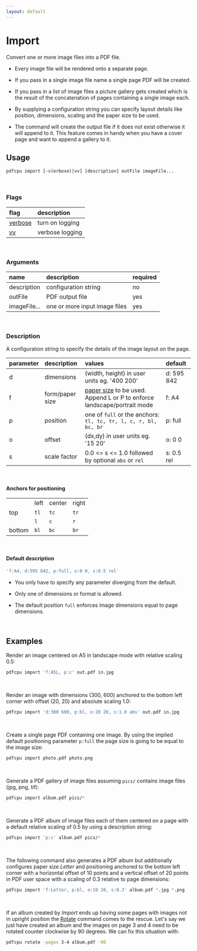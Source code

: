 ```yaml
---
layout: default
---
```


# Import

Convert one or more image files into a PDF file.

* Every image file will be rendered onto a separate page.

* If you pass in a single image file name a single page PDF will be created.

* If you pass in a list of image files a picture gallery gets created which is the result of the concatenation of pages containing a single image each.

* By supplying a configuration string you can specify layout details like position, dimensions, scaling and the paper size to be used.

* The command will create the output file if it does not exist otherwise it will append to it. This feature comes in handy when you have a cover page and want to append a gallery to it.

## Usage

```
pdfcpu import [-v(erbose)|vv] [description] outFile imageFile...
```
<br>

### Flags

| flag                             | description
|:---------------------------------|:---------------
| [verbose](../getting_started.md) | turn on logging   | no
| [vv](../getting_started.md)      | verbose logging   | no

<br>

### Arguments

| name         | description                   | required
|:-------------|:------------------------------|:--------
| description  | configuration string          | no
| outFile      | PDF output file               | yes
| imageFile... | one or more input image files | yes

<br>

### Description

A configuration string to specify the details of the image layout on the page.

| parameter | description     | values | default
|:----------|:----------------|:------|:-----------------------------------------------------------------
| d         | dimensions      | (width, height) in user units eg. '400 200'                    | d: 595 842
| f         | form/paper size | [paper size](../paper.md) to be used. Append L or P to enforce landscape/portrait mode| f: A4
| p         | position        | one of `full` or the anchors: `tl, tc, tr, l, c, r, bl, bc, br` | p: full
| o         | offset          | (dx,dy) in user units eg. '15 20'                             | o: 0 0
| s         | scale factor    | 0.0 <= s <= 1.0 followed by optional `abs` or `rel`           | s: 0.5 rel

<br>

#### Anchors for positioning

|||||
|-|-|-|-|
|       | left | center |right
|top    | `tl` | `tc`   | `tr`
|       | `l`  | `c`    |  `r`
|bottom | `bl` | `bc`   | `br`

<br>

#### Default description

```sh
'f:A4, d:595 842, p:full, o:0 0, s:0.5 rel'
```

* You only have to specify any parameter diverging from the default.

* Only one of dimensions or format is allowed.

* The default position `full` enforces image dimensions equal to page dimensions.

<br>

## Examples

Render an image centered on A5 in landscape mode with relative scaling 0.5:
```sh
pdfcpu import 'f:A5L, p:c' out.pdf in.jpg
```
<br>

Render an image with dimensions (300, 600) anchored to the bottom left corner with offset (20, 20) and absolute scaling 1.0:
```sh
pdfcpu import 'd:300 600, p:bl, o:20 20, s:1.0 abs' out.pdf in.jpg
```
<br>

Create a single page PDF containing one image.
By using the implied default positioning parameter `p:full` the page size is going to be equal to the image size:

```sh
pdfcpu import photo.pdf photo.png
```
<br>

Generate a PDF gallery of image files assuming `pics/` contains image files (jpg, png, tif):

```sh
pdfcpu import album.pdf pics/*
```
<br>

Generate a PDF album of image files each of them centered on a page with a default relative scaling of 0.5 by using a description string:

```sh
pdfcpu import 'p:c' album.pdf pics/*
```
<br>

The following command also generates a PDF album but additionally configures paper size *Letter* and positioning anchored to the bottom left corner with a horizontal offset of 10 points and a vertical offset of 20 points in PDF user space with a scaling of 0.3 relative to page dimensions:

```sh
pdfcpu import 'f:Letter, p:bl, o:10 20, s:0.3' album.pdf *.jpg *.png
```
<br>

If an album created by *Import* ends up having some pages with images not in upright position the [Rotate](../core/rotate.md) command comes to the rescue. Let's say we just have created an album and the images on page 3 and 4 need to be rotated counter clockwise by 90 degrees. We can fix this situation with:

```sh
pdfcpu rotate -pages 3-4 album.pdf -90
```